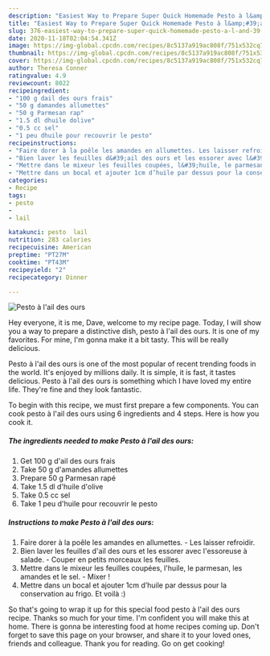 ```yaml
---
description: "Easiest Way to Prepare Super Quick Homemade Pesto à l&amp;#39;ail des ours"
title: "Easiest Way to Prepare Super Quick Homemade Pesto à l&amp;#39;ail des ours"
slug: 376-easiest-way-to-prepare-super-quick-homemade-pesto-a-l-and-39-ail-des-ours
date: 2020-11-18T02:04:54.341Z
image: https://img-global.cpcdn.com/recipes/8c5137a919ac808f/751x532cq70/pesto-a-lail-des-ours-photo-principale-de-la-recette.jpg
thumbnail: https://img-global.cpcdn.com/recipes/8c5137a919ac808f/751x532cq70/pesto-a-lail-des-ours-photo-principale-de-la-recette.jpg
cover: https://img-global.cpcdn.com/recipes/8c5137a919ac808f/751x532cq70/pesto-a-lail-des-ours-photo-principale-de-la-recette.jpg
author: Theresa Conner
ratingvalue: 4.9
reviewcount: 8022
recipeingredient:
- "100 g dail des ours frais"
- "50 g damandes allumettes"
- "50 g Parmesan rap"
- "1.5 dl dhuile dolive"
- "0.5 cc sel"
- "1 peu dhuile pour recouvrir le pesto"
recipeinstructions:
- "Faire dorer à la poêle les amandes en allumettes. Les laisser refroidir."
- "Bien laver les feuilles d&#39;ail des ours et les essorer avec l&#39;essoreuse à salade. Couper en petits morceaux les feuilles."
- "Mettre dans le mixeur les feuilles coupées, l&#39;huile, le parmesan, les amandes et le sel. Mixer !"
- "Mettre dans un bocal et ajouter 1cm d’huile par dessus pour la conservation au frigo. Et voilà :)"
categories:
- Recipe
tags:
- pesto
- 
- lail

katakunci: pesto  lail 
nutrition: 283 calories
recipecuisine: American
preptime: "PT27M"
cooktime: "PT43M"
recipeyield: "2"
recipecategory: Dinner

---
```



![Pesto à l&#39;ail des ours](https://img-global.cpcdn.com/recipes/8c5137a919ac808f/751x532cq70/pesto-a-lail-des-ours-photo-principale-de-la-recette.jpg)

Hey everyone, it is me, Dave, welcome to my recipe page. Today, I will show you a way to prepare a distinctive dish, pesto à l&#39;ail des ours. It is one of my favorites. For mine, I'm gonna make it a bit tasty. This will be really delicious.



Pesto à l&#39;ail des ours is one of the most popular of recent trending foods in the world. It's enjoyed by millions daily. It is simple, it is fast, it tastes delicious. Pesto à l&#39;ail des ours is something which I have loved my entire life. They're fine and they look fantastic.


To begin with this recipe, we must first prepare a few components. You can cook pesto à l&#39;ail des ours using 6 ingredients and 4 steps. Here is how you cook it.

<!--inarticleads1-->

##### The ingredients needed to make Pesto à l&#39;ail des ours:

1. Get 100 g d&#39;ail des ours frais
1. Take 50 g d&#39;amandes allumettes
1. Prepare 50 g Parmesan rapé
1. Take 1.5 dl d&#39;huile d&#39;olive
1. Take 0.5 cc sel
1. Take 1 peu d&#39;huile pour recouvrir le pesto




<!--inarticleads2-->

##### Instructions to make Pesto à l&#39;ail des ours:

1. Faire dorer à la poêle les amandes en allumettes. - Les laisser refroidir.
1. Bien laver les feuilles d&#39;ail des ours et les essorer avec l&#39;essoreuse à salade. - Couper en petits morceaux les feuilles.
1. Mettre dans le mixeur les feuilles coupées, l&#39;huile, le parmesan, les amandes et le sel. - Mixer !
1. Mettre dans un bocal et ajouter 1cm d’huile par dessus pour la conservation au frigo. Et voilà :)




So that's going to wrap it up for this special food pesto à l&#39;ail des ours recipe. Thanks so much for your time. I'm confident you will make this at home. There is gonna be interesting food at home recipes coming up. Don't forget to save this page on your browser, and share it to your loved ones, friends and colleague. Thank you for reading. Go on get cooking!
